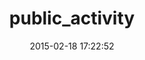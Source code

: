 ---
layout: post
title:  "public_activity"
repo:   "pokonski/public_activity"
date:   2015-02-18 17:22:52
gemurl: https://github.com/pokonski/public_activity
---